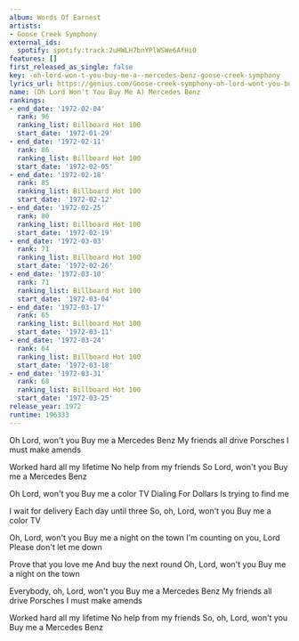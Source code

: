 ```yaml
---
album: Words Of Earnest
artists:
- Goose Creek Symphony
external_ids:
  spotify: spotify:track:2uHWLH7bnYPlWSWe6AfHiO
features: []
first_released_as_single: false
key: -oh-lord-won-t-you-buy-me-a--mercedes-benz-goose-creek-symphony
lyrics_url: https://genius.com/Goose-creek-symphony-oh-lord-wont-you-buy-me-a-mercedes-benz-lyrics
name: (Oh Lord Won't You Buy Me A) Mercedes Benz
rankings:
- end_date: '1972-02-04'
  rank: 96
  ranking_list: Billboard Hot 100
  start_date: '1972-01-29'
- end_date: '1972-02-11'
  rank: 86
  ranking_list: Billboard Hot 100
  start_date: '1972-02-05'
- end_date: '1972-02-18'
  rank: 85
  ranking_list: Billboard Hot 100
  start_date: '1972-02-12'
- end_date: '1972-02-25'
  rank: 80
  ranking_list: Billboard Hot 100
  start_date: '1972-02-19'
- end_date: '1972-03-03'
  rank: 71
  ranking_list: Billboard Hot 100
  start_date: '1972-02-26'
- end_date: '1972-03-10'
  rank: 71
  ranking_list: Billboard Hot 100
  start_date: '1972-03-04'
- end_date: '1972-03-17'
  rank: 65
  ranking_list: Billboard Hot 100
  start_date: '1972-03-11'
- end_date: '1972-03-24'
  rank: 64
  ranking_list: Billboard Hot 100
  start_date: '1972-03-18'
- end_date: '1972-03-31'
  rank: 68
  ranking_list: Billboard Hot 100
  start_date: '1972-03-25'
release_year: 1972
runtime: 196333
---
```

Oh Lord, won't you
Buy me a Mercedes Benz
My friends all drive Porsches
I must make amends

Worked hard all my lifetime
No help from my friends
So Lord, won't you
Buy me a Mercedes Benz

Oh Lord, won't you
Buy me a color TV
Dialing For Dollars
Is trying to find me

I wait for delivery
Each day until three
So, oh, Lord, won't you
Buy me a color TV

Oh, Lord, won't you
Buy me a night on the town
I'm counting on you, Lord
Please don't let me down

Prove that you love me
And buy the next round
Oh, Lord, won't you
Buy me a night on the town

Everybody, oh, Lord, won't you
Buy me a Mercedes Benz
My friends all drive Porsches
I must make amends

Worked hard all my lifetime
No help from my friends
So, oh, Lord, won't you
Buy me a Mercedes Benz
